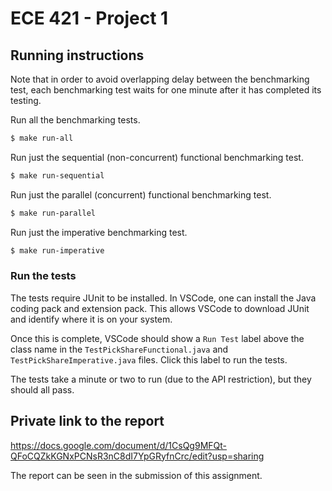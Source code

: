 # ECE 421 - Project 1

## Running instructions

Note that in order to avoid overlapping delay between the benchmarking test,
each benchmarking test waits for one minute after it has completed its testing.

Run all the benchmarking tests.
```sh
$ make run-all
```

Run just the sequential (non-concurrent) functional benchmarking test.
```sh
$ make run-sequential
```

Run just the parallel (concurrent) functional benchmarking test.
```sh
$ make run-parallel
```

Run just the imperative benchmarking test.
```sh
$ make run-imperative
```

### Run the tests

The tests require JUnit to be installed. In VSCode, one can install the Java
coding pack and extension pack. This allows VSCode to download JUnit and
identify where it is on your system.

Once this is complete, VSCode should show a `Run Test` label above the class
name in the `TestPickShareFunctional.java` and `TestPickShareImperative.java`
files. Click this label to run the tests.

The tests take a minute or two to run (due to the API restriction), but they
should all pass.

## Private link to the report

https://docs.google.com/document/d/1CsQg9MFQt-QFoCQZkKGNxPCNsR3nC8dI7YpGRyfnCrc/edit?usp=sharing

The report can be seen in the submission of this assignment.
